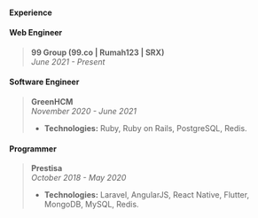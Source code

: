 
#### Experience
#### Web Engineer  
>**99 Group (99.co | Rumah123 | SRX)**  
>*June 2021 - Present*  

#### Software Engineer  
>**GreenHCM**  
>*November 2020 - June 2021*  
>- **Technologies:** Ruby, Ruby on Rails, PostgreSQL, Redis.
#### Programmer  
>**Prestisa**  
>*October 2018 - May 2020*  
>- **Technologies:** Laravel, AngularJS, React Native, Flutter, MongoDB, MySQL, Redis.
